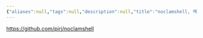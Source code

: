 ```yaml
---
{"aliases":null,"tags":null,"description":null,"title":"noclamshell, 맥북 뚜껑을 닫으면 무조건 sleep모드로","created":"2023-09-07T13:38:09","updated":"2023-09-07T13:38:12","dg-publish":true,"permalink":"/docs/noclamshell, 맥북 뚜껑을 닫으면 무조건 sleep모드로/","dgPassFrontmatter":true}
---
```


<https://github.com/pirj/noclamshell>
